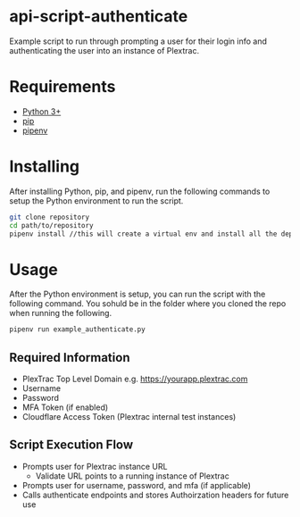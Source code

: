 # api-script-authenticate
Example script to run through prompting a user for their login info and authenticating the user into an instance of Plextrac.

# Requirements
- [Python 3+](https://www.python.org/downloads/)
- [pip](https://pip.pypa.io/en/stable/installation/)
- [pipenv](https://pipenv.pypa.io/en/latest/install/)

# Installing
After installing Python, pip, and pipenv, run the following commands to setup the Python environment to run the script.
```bash
git clone repository
cd path/to/repository
pipenv install //this will create a virtual env and install all the dependancies in the Pipfile which are needed for the script
```


# Usage
After the Python environment is setup, you can run the script with the following command. You sohuld be in the folder where you cloned the repo when running the following.
```bash
pipenv run example_authenticate.py
```

## Required Information
- PlexTrac Top Level Domain e.g. https://yourapp.plextrac.com
- Username
- Password
- MFA Token (if enabled)
- Cloudflare Access Token (Plextrac internal test instances)

## Script Execution Flow
- Prompts user for Plextrac instance URL
  - Validate URL points to a running instance of Plextrac
- Prompts user for username, password, and mfa (if applicable)
- Calls authenticate endpoints and stores Authoirzation headers for future use
